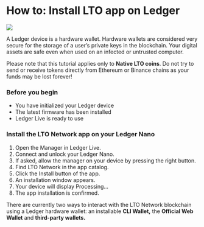# How to: Install LTO app on Ledger



![](../../.gitbook/assets/image%20%289%29.png)

A Ledger device is a hardware wallet. Hardware wallets are considered very secure for the storage of a user’s private keys in the blockchain. Your digital assets are safe even when used on an infected or untrusted computer.‌

Please note that this tutorial applies only to **Native LTO coins**. Do not try to send or receive tokens directly from Ethereum or Binance chains as your funds may be lost forever!‌

### Before you begin <a id="before-you-begin"></a>

* You have initialized your Ledger device
* The latest firmware has been installed
* Ledger Live is ready to use‌

### Install the LTO Network app on your Ledger Nano <a id="install-the-lto-network-app-on-your-ledger-nano"></a>

1. Open the Manager in Ledger Live.
2. Connect and unlock your Ledger Nano.
3. If asked, allow the manager on your device by pressing the right button.
4. Find LTO Network in the app catalog.
5. Click the Install button of the app.
6. An installation window appears.
7. Your device will display Processing…
8. The app installation is confirmed.

There are currently two ways to interact with the LTO Network blockchain using a Ledger hardware wallet: an installable **CLI Wallet,** the **Official Web Wallet** and **third-party wallets.**

